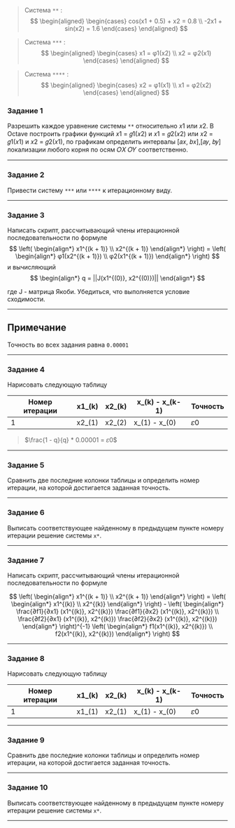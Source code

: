 > Система ```**``` :
> $$
\begin{aligned}
\begin{cases}
cos(x1 + 0.5) + x2 = 0.8 \\
-2x1 + sin(x2) = 1.6
\end{cases}
\end{aligned}
$$


> Система ```***``` :
> $$
\begin{aligned}
\begin{cases}
x1 = φ1(x2) \\
x2 = φ2(x1)
\end{cases}
\end{aligned}
$$


> Система ```****``` :
> $$
\begin{aligned}
\begin{cases}
x2 = φ1(x1) \\
x1 = φ2(x2)
\end{cases}
\end{aligned}
$$


### Задание 1

Разрешить каждое уравнение системы ```**``` относительно 𝑥1 или 𝑥2. В
Octave построить графики функций 𝑥1 = 𝑔1(𝑥2) и 𝑥1 = 𝑔2(𝑥2) или 𝑥2 = 𝑔1(𝑥1) и 𝑥2 =
𝑔2(𝑥1), по графикам определить интервалы [𝑎𝑥, 𝑏𝑥],[𝑎𝑦, 𝑏𝑦] локализации любого корня по
осям 𝑂𝑋 𝑂𝑌 соответственно.

---
### Задание 2

Привести систему ```***``` или ```****``` к итерационному виду.

---

### Задание 3
 Написать скрипт, рассчитывающий члены итерационной последовательности по
формуле
$$
\left( 
\begin{align*}
x1^{(k + 1)} \\
x2^{(k + 1)}
\end{align*}
\right) =
\left(
\begin{align*}
φ1(x2^{(k + 1)}) \\
φ2(x1^{(k + 1)})
\end{align*}
\right)
$$
и вычисляющий
$$
\begin{align*}
q = ||J(x1^{(0)}, x2^{(0)})||
\end{align*}
$$

где J - матрица Якоби. Убедиться, что выполняется условие
сходимости.

---


## Примечание
Точность во всех задания равна ```0.00001```

---


### Задание 4
Нарисовать следующую таблицу


| Номер итерации    | x1_(k) | x2_(k) | x_(k) - x_(k-1)| Точность| 
|-------------------|--------|--------|----------------| --------|
| 1                 | x2_(1) | x2_(2) | x_(1) - x_(0)  | 𝜀0      |

> $\frac{1 - q}{q} * 0.00001 = 𝜀0$

---

### Задание 5

Сравнить две последние колонки таблицы и определить номер итерации, на
которой достигается заданная точность.

---

### Задание 6

Выписать соответствующее найденному в предыдущем пункте номеру итерации
решение системы ```x*```.

---

### Задание 7

Написать скрипт, рассчитывающий члены итерационной последовательности по
формуле 

$$
\left( 
\begin{align*}
x1^{(k + 1)} \\
x2^{(k + 1)}
\end{align*}
\right) =
\left(
\begin{align*}
x1^{(k)} \\
x2^{(k)}
\end{align*}
\right) - 
\left(
\begin{align*}
\frac{∂f1}{∂x1} (x1^{(k)}, x2^{(k)}) \frac{∂f1}{∂x2} (x1^{(k)}, x2^{(k)}) \\ 
\frac{∂f2}{∂x1} (x1^{(k)}, x2^{(k)}) \frac{∂f2}{∂x2} (x1^{(k)}, x2^{(k)})
\end{align*}
\right)^{-1}
\left(
\begin{align*}
f1(x1^{(k)}, x2^{(k)}) \\
f2(x1^{(k)}, x2^{(k)})
\end{align*}
\right)
$$


---

### Задание 8

Нарисовать следующую таблицу

| Номер итерации    | x1_(k) | x2_(k) | x_(k) - x_(k-1)| Точность| 
|-------------------|--------|--------|----------------| --------|
| 1                 | x1_(1) | x2_(1) | x_(1) - x_(0)  | 𝜀0      |

---


### Задание 9

Сравнить две последние колонки таблицы и определить номер итерации, на
которой достигается заданная точность.

---

### Задание 10

Выписать соответствующее найденному в предыдущем пункте номеру итерации
решение системы ```x*```.

---